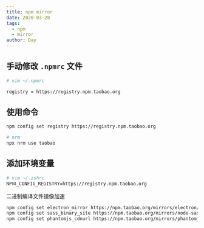 ```yaml
---
title: npm mirror
date: 2020-03-28
tags:
  - npm
  - mirror
author: Day
---
```


## 手动修改 `.npmrc` 文件

```sh
# vim ~/.npmrc

registry = https://registry.npm.taobao.org
```

## 使用命令

```sh
npm config set registry https://registry.npm.taobao.org

# nrm
npx nrm use taobao
```

## 添加环境变量

```sh
# vim ~/.zshrc
NPＭ_CONFIG_REGISTRY=https://registry.npm.taobao.org
```

二进制编译文件镜像加速

```sh
npm config set electron_mirror https://npm.taobao.org/mirrors/electron/
npm config set sass_binary_site https://npm.taobao.org/mirrors/node-sass/
npm config set phantomjs_cdnurl https://npm.taobao.org/mirrors/phantomjs/
```
